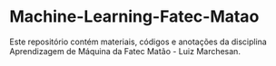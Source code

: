 # Machine-Learning-Fatec-Matao
Este repositório contém materiais, códigos e anotações da disciplina Aprendizagem de Máquina da Fatec Matão - Luiz Marchesan.

